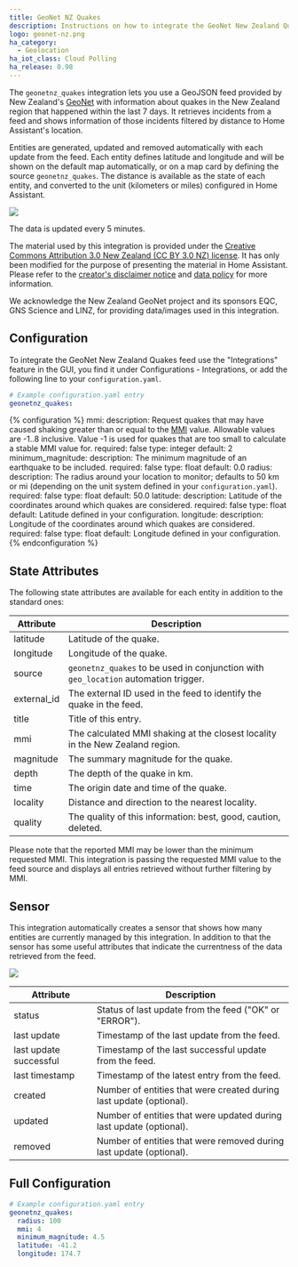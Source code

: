 ```yaml
---
title: GeoNet NZ Quakes
description: Instructions on how to integrate the GeoNet New Zealand Quakes feed into Home Assistant.
logo: geonet-nz.png
ha_category:
  - Geolocation
ha_iot_class: Cloud Polling
ha_release: 0.98
---
```


The `geonetnz_quakes` integration lets you use a GeoJSON feed provided by 
New Zealand's [GeoNet](https://www.geonet.org.nz/) with information 
about quakes in the New Zealand region that happened within the last 7 days. 
It retrieves incidents from a feed and 
shows information of those incidents filtered by distance to Home Assistant's 
location.

Entities are generated, updated and removed automatically with each update 
from the feed. Each entity defines latitude and longitude and will be shown 
on the default map automatically, or on a map card by defining the source 
`geonetnz_quakes`. The distance is available as the state of each entity, and 
converted to the unit (kilometers or miles) configured in Home Assistant.

<p class='img'>
  <img src='{{site_root}}/images/screenshots/geonetnz-quakes-feed-map.png' />
</p>

The data is updated every 5 minutes.

<div class='note'>

The material used by this integration is provided under the [Creative Commons Attribution 3.0 New Zealand (CC BY 3.0 NZ) license](https://creativecommons.org/licenses/by/3.0/nz/).
It has only been modified for the purpose of presenting the material in Home Assistant.
Please refer to the [creator's disclaimer notice](https://www.geonet.org.nz/disclaimer) and [data policy](https://www.geonet.org.nz/policy) for more information.

We acknowledge the New Zealand GeoNet project and its sponsors EQC, GNS Science and LINZ, for providing data/images used in this integration.

</div>

## Configuration

To integrate the GeoNet New Zealand Quakes feed use the "Integrations" feature 
in the GUI, you find it under Configurations - Integrations, or add the 
following line to your `configuration.yaml`.

```yaml
# Example configuration.yaml entry
geonetnz_quakes:
```

{% configuration %}
mmi:
  description: Request quakes that may have caused shaking greater than or equal to the [MMI](https://www.geonet.org.nz/earthquake/mmi) value. Allowable values are -1..8 inclusive. Value -1 is used for quakes that are too small to calculate a stable MMI value for.
  required: false
  type: integer
  default: 2
minimum_magnitude:
  description: The minimum magnitude of an earthquake to be included.
  required: false
  type: float
  default: 0.0
radius:
  description: The radius around your location to monitor; defaults to 50 km or mi (depending on the unit system defined in your `configuration.yaml`).
  required: false
  type: float
  default: 50.0
latitude:
  description: Latitude of the coordinates around which quakes are considered.
  required: false
  type: float
  default: Latitude defined in your configuration.
longitude:
  description: Longitude of the coordinates around which quakes are considered.
  required: false
  type: float
  default: Longitude defined in your configuration.
{% endconfiguration %}

## State Attributes

The following state attributes are available for each entity in addition to 
the standard ones:

| Attribute   | Description |
|-------------|-------------|
| latitude    | Latitude of the quake.  |
| longitude   | Longitude of the quake. |
| source      | `geonetnz_quakes` to be used in conjunction with `geo_location` automation trigger. |
| external_id | The external ID used in the feed to identify the quake in the feed. |
| title       | Title of this entry. |
| mmi         | The calculated MMI shaking at the closest locality in the New Zealand region.
| magnitude   | The summary magnitude for the quake. |
| depth       | The depth of the quake in km. |
| time        | The origin date and time of the quake. |
| locality    | Distance and direction to the nearest locality. |
| quality     | The quality of this information: best, good, caution, deleted. |

Please note that the reported MMI may be lower than the minimum requested MMI. 
This integration is passing the requested MMI value to the feed source and 
displays all entries retrieved without further filtering by MMI.

## Sensor

This integration automatically creates a sensor that shows how many entities
are currently managed by this integration. In addition to that the sensor has
some useful attributes that indicate the currentness of the data retrieved
from the feed.

<p class='img'>
  <img src='{{site_root}}/images/screenshots/geonetnz-quakes-sensor.png' />
</p>

| Attribute              | Description |
|------------------------|-------------|
| status                 | Status of last update from the feed ("OK" or "ERROR").  |
| last update            | Timestamp of the last update from the feed.  |
| last update successful | Timestamp of the last successful update from the feed.  |
| last timestamp         | Timestamp of the latest entry from the feed.  |
| created                | Number of entities that were created during last update (optional).  |
| updated                | Number of entities that were updated during last update (optional).  |
| removed                | Number of entities that were removed during last update (optional).  |

## Full Configuration

```yaml
# Example configuration.yaml entry
geonetnz_quakes:
  radius: 100
  mmi: 4
  minimum_magnitude: 4.5
  latitude: -41.2
  longitude: 174.7
```
